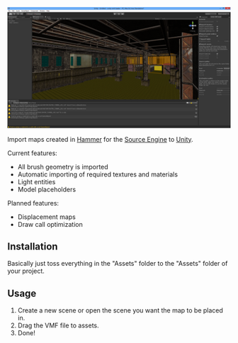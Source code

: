 ![the importer works flawlessly even on huge maps](screenshot.png)

Import maps created in
[Hammer](http://en.wikipedia.org/wiki/Valve_Hammer_Editor) for the [Source
Engine](http://en.wikipedia.org/wiki/Source_(game_engine)) to
[Unity](http://unity3d.com/).

Current features:

*   All brush geometry is imported
*   Automatic importing of required textures and materials
*   Light entities
*   Model placeholders

Planned features:

*   Displacement maps
*   Draw call optimization

Installation
------------

Basically just toss everything in the "Assets" folder to the "Assets" folder
of your project.

Usage
-----

1.  Create a new scene or open the scene you want the map to be placed in.
2.  Drag the VMF file to assets.
3.  Done!
